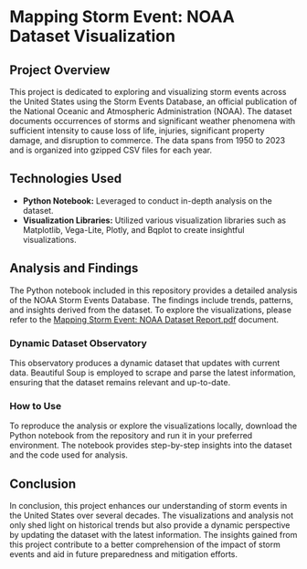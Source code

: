 <!DOCTYPE html>
<html lang="en">
<head>
  <meta charset="UTF-8">
  <meta name="viewport" content="width=device-width, initial-scale=1.0">
</head>
<body>

  <h1>Mapping Storm Event: NOAA Dataset Visualization</h1>
  <h2>Project Overview</h2>

  <p>This project is dedicated to exploring and visualizing storm events across the United States using the Storm Events Database, an official publication of the National Oceanic and Atmospheric Administration (NOAA). The dataset documents occurrences of storms and significant weather phenomena with sufficient intensity to cause loss of life, injuries, significant property damage, and disruption to commerce. The data spans from 1950 to 2023 and is organized into gzipped CSV files for each year.</p>

  <h2>Technologies Used</h2>

  <ul>
    <li><strong>Python Notebook:</strong> Leveraged to conduct in-depth analysis on the dataset.</li>
    <li><strong>Visualization Libraries:</strong> Utilized various visualization libraries such as Matplotlib, Vega-Lite, Plotly, and Bqplot to create insightful visualizations.</li>
  </ul>

  <h2>Analysis and Findings</h2>

  <p>The Python notebook included in this repository provides a detailed analysis of the NOAA Storm Events Database. The findings include trends, patterns, and insights derived from the dataset. To explore the visualizations, please refer to the <a href="https://github.com/surbhi-bhor/MappingStormEventNOAA-dataset-visualization/blob/main/Mapping%20Storm%20event_%20NOAA%20Dataset%20Report.pdf">Mapping Storm Event: NOAA Dataset Report.pdf</a> document.</p>

  <h3>Dynamic Dataset Observatory</h3>

  <p>This observatory produces a dynamic dataset that updates with current data. Beautiful Soup is employed to scrape and parse the latest information, ensuring that the dataset remains relevant and up-to-date.</p>

  <h3>How to Use</h3>

  <p>To reproduce the analysis or explore the visualizations locally, download the Python notebook from the repository and run it in your preferred environment. The notebook provides step-by-step insights into the dataset and the code used for analysis.</p>

  <h2>Conclusion</h2>

  <p>In conclusion, this project enhances our understanding of storm events in the United States over several decades. The visualizations and analysis not only shed light on historical trends but also provide a dynamic perspective by updating the dataset with the latest information. The insights gained from this project contribute to a better comprehension of the impact of storm events and aid in future preparedness and mitigation efforts.</p>

</body>
</html>

